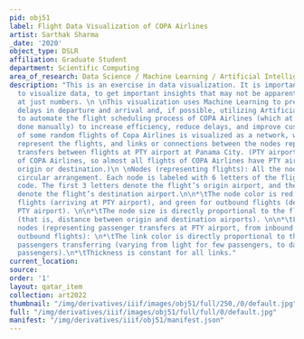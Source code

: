 ```yaml
---
pid: obj51
label: Flight Data Visualization of COPA Airlines
artist: Sarthak Sharma
_date: '2020'
object_type: DSLR
affiliation: Graduate Student
department: Scientific Computing
area_of_research: Data Science / Machine Learning / Artificial Intelligence
description: "This is an exercise in data visualization. It is important to be able
  to visualize data, to get important insights that may not be apparent when we look
  at just numbers. \n \nThis visualization uses Machine Learning to predict flight
  delays in departure and arrival and, if possible, utilizing Artificial Intelligence
  to automate the flight scheduling process of COPA Airlines (which at present is
  done manually) to increase efficiency, reduce delays, and improve customer experience.\n\nData
  of some random flights of Copa Airlines is visualized as a network, where nodes
  represent the flights, and links or connections between the nodes represent passenger
  transfers between flights at PTY airport at Panama City. (PTY airport is the hub
  of COPA Airlines, so almost all flights of COPA Airlines have PTY airport as either
  origin or destination.)\n \nNodes (representing flights): All the nodes are in a
  circular arrangement. Each node is labeled with 6 letters of the flight’s origin-destination
  code. The first 3 letters denote the flight’s origin airport, and the last 3 letters
  denote the flight’s destination airport.\n\n*\tThe node color is red for inbound
  flights (arriving at PTY airport), and green for outbound flights (departing from
  PTY airport). \n\n*\tThe node size is directly proportional to the flight distance
  (that is, distance between origin and destination airports). \n\n*\tLinks between
  nodes (representing passenger transfers at PTY airport, from inbound flights to
  outbound flights): \n*\tThe link color is directly proportional to the number of
  passengers transferring (varying from light for few passengers, to dark for many
  passengers).\n*\tThickness is constant for all links."
current_location: 
source: 
order: '1'
layout: qatar_item
collection: art2022
thumbnail: "/img/derivatives/iiif/images/obj51/full/250,/0/default.jpg"
full: "/img/derivatives/iiif/images/obj51/full/full/0/default.jpg"
manifest: "/img/derivatives/iiif/obj51/manifest.json"
---
```

